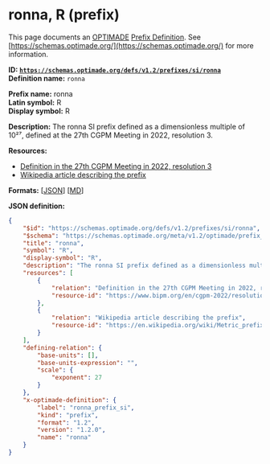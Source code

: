 # ronna, R (prefix)

This page documents an [OPTIMADE](https://www.optimade.org/) [Prefix Definition](https://schemas.optimade.org/#definitions). See [https://schemas.optimade.org/](https://schemas.optimade.org/) for more information.

**ID: [`https://schemas.optimade.org/defs/v1.2/prefixes/si/ronna`](https://schemas.optimade.org/defs/v1.2/prefixes/si/ronna.md)**  
**Definition name:** `ronna`

**Prefix name:** ronna  
**Latin symbol:** R  
**Display symbol:** R  
  
**Description:** The ronna SI prefix defined as a dimensionless multiple of 10²⁷, defined at the 27th CGPM Meeting in 2022, resolution 3.



**Resources:**

- [Definition in the 27th CGPM Meeting in 2022, resolution 3](https://www.bipm.org/en/cgpm-2022/resolution-3)
- [Wikipedia article describing the prefix](https://en.wikipedia.org/wiki/Metric_prefix)


**Formats:** [[JSON](ronna.json)] [[MD](ronna.md)]

**JSON definition:**

``` json
{
    "$id": "https://schemas.optimade.org/defs/v1.2/prefixes/si/ronna",
    "$schema": "https://schemas.optimade.org/meta/v1.2/optimade/prefix_definition.json",
    "title": "ronna",
    "symbol": "R",
    "display-symbol": "R",
    "description": "The ronna SI prefix defined as a dimensionless multiple of 10\u00b2\u2077, defined at the 27th CGPM Meeting in 2022, resolution 3.",
    "resources": [
        {
            "relation": "Definition in the 27th CGPM Meeting in 2022, resolution 3",
            "resource-id": "https://www.bipm.org/en/cgpm-2022/resolution-3"
        },
        {
            "relation": "Wikipedia article describing the prefix",
            "resource-id": "https://en.wikipedia.org/wiki/Metric_prefix"
        }
    ],
    "defining-relation": {
        "base-units": [],
        "base-units-expression": "",
        "scale": {
            "exponent": 27
        }
    },
    "x-optimade-definition": {
        "label": "ronna_prefix_si",
        "kind": "prefix",
        "format": "1.2",
        "version": "1.2.0",
        "name": "ronna"
    }
}
```